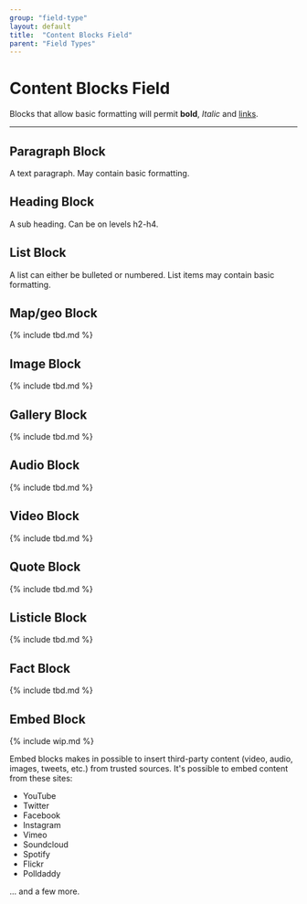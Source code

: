 ```yaml
---
group: "field-type"
layout: default
title:  "Content Blocks Field"
parent: "Field Types"
---
```


# Content Blocks Field

Blocks that allow basic formatting will permit **bold**, *Italic* and [links](http://oktavilla.se).

----------

## Paragraph Block

A text paragraph. May contain basic formatting.

## Heading Block

A sub heading. Can be on levels h2-h4.

## List Block

A list can either be bulleted or numbered. List items may contain basic formatting.

## Map/geo Block

{% include tbd.md %}

## Image Block

{% include tbd.md %}

## Gallery Block

{% include tbd.md %}

## Audio Block

{% include tbd.md %}

## Video Block

{% include tbd.md %}

## Quote Block

{% include tbd.md %}

## Listicle Block

{% include tbd.md %}

## Fact Block

{% include tbd.md %}

## Embed Block

{% include wip.md %}

Embed blocks makes in possible to insert third-party content (video, audio, images, tweets, etc.) from
trusted sources. It's possible to embed content from these sites:

* YouTube
* Twitter
* Facebook
* Instagram
* Vimeo
* Soundcloud
* Spotify
* Flickr
* Polldaddy

... and a few more.

